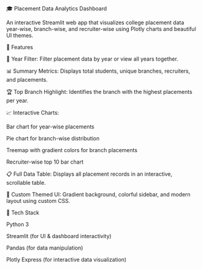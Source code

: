 🎓 Placement Data Analytics Dashboard

An interactive Streamlit web app that visualizes college placement data year-wise, branch-wise, and recruiter-wise using Plotly charts and beautiful UI themes.

🚀 Features

📅 Year Filter: Filter placement data by year or view all years together.

📊 Summary Metrics: Displays total students, unique branches, recruiters, and placements.

🏆 Top Branch Highlight: Identifies the branch with the highest placements per year.

📈 Interactive Charts:

Bar chart for year-wise placements

Pie chart for branch-wise distribution

Treemap with gradient colors for branch placements

Recruiter-wise top 10 bar chart

📋 Full Data Table: Displays all placement records in an interactive, scrollable table.

🎨 Custom Themed UI: Gradient background, colorful sidebar, and modern layout using custom CSS.

🧰 Tech Stack

Python 3

Streamlit (for UI & dashboard interactivity)

Pandas (for data manipulation)

Plotly Express (for interactive data visualization)
